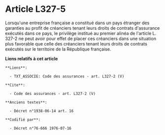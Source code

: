 # Article L327-5

Lorsqu'une entreprise française a constitué dans un pays étranger des garanties au profit de créanciers tenant leurs droits
de contrats d'assurance exécutés dans ce pays, le privilège institué au premier alinéa de l'article L. 327-2 ne peut avoir
pour effet de placer ces créanciers dans une situation plus favorable que celle des créanciers tenant leurs droits de
contrats exécutés sur le territoire de la République française.

**Liens relatifs à cet article**

	**Liens**:

	  - TXT_ASSOCIE: Code des assurances - art. L327-2 (V)

	**Cite**:

	  - Code des assurances - art. L327-2 (V)

	**Anciens textes**:

	  - Décret n°1938-06-14 art. 16

	**Codifié par**:

	  - Décret n°76-666 1976-07-16
